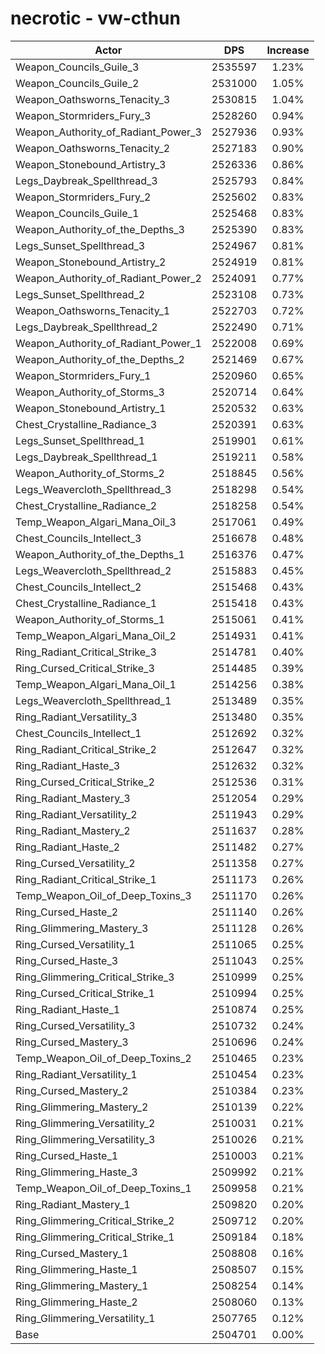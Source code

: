 # necrotic - vw-cthun
| Actor | DPS | Increase |
|---|:---:|:---:|
|Weapon_Councils_Guile_3|2535597|1.23%|
|Weapon_Councils_Guile_2|2531000|1.05%|
|Weapon_Oathsworns_Tenacity_3|2530815|1.04%|
|Weapon_Stormriders_Fury_3|2528260|0.94%|
|Weapon_Authority_of_Radiant_Power_3|2527936|0.93%|
|Weapon_Oathsworns_Tenacity_2|2527183|0.90%|
|Weapon_Stonebound_Artistry_3|2526336|0.86%|
|Legs_Daybreak_Spellthread_3|2525793|0.84%|
|Weapon_Stormriders_Fury_2|2525602|0.83%|
|Weapon_Councils_Guile_1|2525468|0.83%|
|Weapon_Authority_of_the_Depths_3|2525390|0.83%|
|Legs_Sunset_Spellthread_3|2524967|0.81%|
|Weapon_Stonebound_Artistry_2|2524919|0.81%|
|Weapon_Authority_of_Radiant_Power_2|2524091|0.77%|
|Legs_Sunset_Spellthread_2|2523108|0.73%|
|Weapon_Oathsworns_Tenacity_1|2522703|0.72%|
|Legs_Daybreak_Spellthread_2|2522490|0.71%|
|Weapon_Authority_of_Radiant_Power_1|2522008|0.69%|
|Weapon_Authority_of_the_Depths_2|2521469|0.67%|
|Weapon_Stormriders_Fury_1|2520960|0.65%|
|Weapon_Authority_of_Storms_3|2520714|0.64%|
|Weapon_Stonebound_Artistry_1|2520532|0.63%|
|Chest_Crystalline_Radiance_3|2520391|0.63%|
|Legs_Sunset_Spellthread_1|2519901|0.61%|
|Legs_Daybreak_Spellthread_1|2519211|0.58%|
|Weapon_Authority_of_Storms_2|2518845|0.56%|
|Legs_Weavercloth_Spellthread_3|2518298|0.54%|
|Chest_Crystalline_Radiance_2|2518258|0.54%|
|Temp_Weapon_Algari_Mana_Oil_3|2517061|0.49%|
|Chest_Councils_Intellect_3|2516678|0.48%|
|Weapon_Authority_of_the_Depths_1|2516376|0.47%|
|Legs_Weavercloth_Spellthread_2|2515883|0.45%|
|Chest_Councils_Intellect_2|2515468|0.43%|
|Chest_Crystalline_Radiance_1|2515418|0.43%|
|Weapon_Authority_of_Storms_1|2515061|0.41%|
|Temp_Weapon_Algari_Mana_Oil_2|2514931|0.41%|
|Ring_Radiant_Critical_Strike_3|2514781|0.40%|
|Ring_Cursed_Critical_Strike_3|2514485|0.39%|
|Temp_Weapon_Algari_Mana_Oil_1|2514256|0.38%|
|Legs_Weavercloth_Spellthread_1|2513489|0.35%|
|Ring_Radiant_Versatility_3|2513480|0.35%|
|Chest_Councils_Intellect_1|2512692|0.32%|
|Ring_Radiant_Critical_Strike_2|2512647|0.32%|
|Ring_Radiant_Haste_3|2512632|0.32%|
|Ring_Cursed_Critical_Strike_2|2512536|0.31%|
|Ring_Radiant_Mastery_3|2512054|0.29%|
|Ring_Radiant_Versatility_2|2511943|0.29%|
|Ring_Radiant_Mastery_2|2511637|0.28%|
|Ring_Radiant_Haste_2|2511482|0.27%|
|Ring_Cursed_Versatility_2|2511358|0.27%|
|Ring_Radiant_Critical_Strike_1|2511173|0.26%|
|Temp_Weapon_Oil_of_Deep_Toxins_3|2511170|0.26%|
|Ring_Cursed_Haste_2|2511140|0.26%|
|Ring_Glimmering_Mastery_3|2511128|0.26%|
|Ring_Cursed_Versatility_1|2511065|0.25%|
|Ring_Cursed_Haste_3|2511043|0.25%|
|Ring_Glimmering_Critical_Strike_3|2510999|0.25%|
|Ring_Cursed_Critical_Strike_1|2510994|0.25%|
|Ring_Radiant_Haste_1|2510874|0.25%|
|Ring_Cursed_Versatility_3|2510732|0.24%|
|Ring_Cursed_Mastery_3|2510696|0.24%|
|Temp_Weapon_Oil_of_Deep_Toxins_2|2510465|0.23%|
|Ring_Radiant_Versatility_1|2510454|0.23%|
|Ring_Cursed_Mastery_2|2510384|0.23%|
|Ring_Glimmering_Mastery_2|2510139|0.22%|
|Ring_Glimmering_Versatility_2|2510031|0.21%|
|Ring_Glimmering_Versatility_3|2510026|0.21%|
|Ring_Cursed_Haste_1|2510003|0.21%|
|Ring_Glimmering_Haste_3|2509992|0.21%|
|Temp_Weapon_Oil_of_Deep_Toxins_1|2509958|0.21%|
|Ring_Radiant_Mastery_1|2509820|0.20%|
|Ring_Glimmering_Critical_Strike_2|2509712|0.20%|
|Ring_Glimmering_Critical_Strike_1|2509184|0.18%|
|Ring_Cursed_Mastery_1|2508808|0.16%|
|Ring_Glimmering_Haste_1|2508507|0.15%|
|Ring_Glimmering_Mastery_1|2508254|0.14%|
|Ring_Glimmering_Haste_2|2508060|0.13%|
|Ring_Glimmering_Versatility_1|2507765|0.12%|
|Base|2504701|0.00%|
